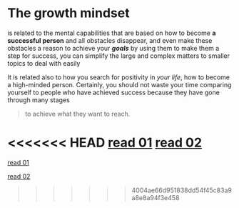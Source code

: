
# The growth mindset

is related to the mental capabilities that are based on how to become **a successful person** and all obstacles disappear, and even make these obstacles a reason to achieve your ***goals*** by using them to make them a step for success, you can simplify the large and complex matters to smaller topics to deal with easily

It is related also to how you search for positivity in *your life*, how to become a high-minded person. Certainly, you should not waste your time comparing yourself to people who have achieved success because they have gone through many stages 
>to achieve what they want to reach.

<<<<<<< HEAD
[read 01](https://samahabujwaied.github.io/reading-notes/read01)
[read 02](https://samahabujwaied.github.io/reading-notes/read02)
=======
[read 01](read01)


[read 02](read02)
>>>>>>> 4004ae66d951838dd54f45c83a9a8e8a94f3e458

